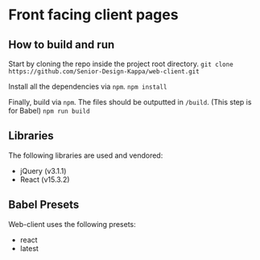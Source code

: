# Front facing client pages

## How to build and run
Start by cloning the repo inside the project root directory.
`git clone https://github.com/Senior-Design-Kappa/web-client.git`

Install all the dependencies via `npm`.
`npm install`

Finally, build via `npm`. The files should be outputted in `/build`. (This step is for Babel)
`npm run build`

## Libraries
The following libraries are used and vendored:
 - jQuery (v3.1.1)
 - React (v15.3.2)

## Babel Presets
Web-client uses the following presets:
 - react
 - latest

